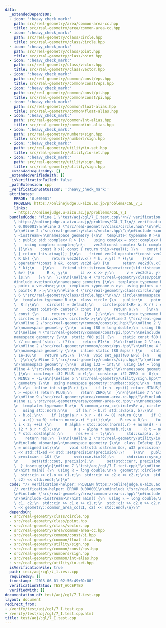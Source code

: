 ```yaml
---
data:
  _extendedDependsOn:
  - icon: ':heavy_check_mark:'
    path: src/real-geometry/area/common-area-cc.hpp
    title: src/real-geometry/area/common-area-cc.hpp
  - icon: ':heavy_check_mark:'
    path: src/real-geometry/class/circle.hpp
    title: src/real-geometry/class/circle.hpp
  - icon: ':heavy_check_mark:'
    path: src/real-geometry/class/point.hpp
    title: src/real-geometry/class/point.hpp
  - icon: ':heavy_check_mark:'
    path: src/real-geometry/class/vector.hpp
    title: src/real-geometry/class/vector.hpp
  - icon: ':heavy_check_mark:'
    path: src/real-geometry/common/const/eps.hpp
    title: src/real-geometry/common/const/eps.hpp
  - icon: ':heavy_check_mark:'
    path: src/real-geometry/common/const/pi.hpp
    title: src/real-geometry/common/const/pi.hpp
  - icon: ':heavy_check_mark:'
    path: src/real-geometry/common/float-alias.hpp
    title: src/real-geometry/common/float-alias.hpp
  - icon: ':heavy_check_mark:'
    path: src/real-geometry/common/int-alias.hpp
    title: src/real-geometry/common/int-alias.hpp
  - icon: ':heavy_check_mark:'
    path: src/real-geometry/numbers/sign.hpp
    title: src/real-geometry/numbers/sign.hpp
  - icon: ':heavy_check_mark:'
    path: src/real-geometry/utility/io-set.hpp
    title: src/real-geometry/utility/io-set.hpp
  - icon: ':heavy_check_mark:'
    path: src/real-geometry/utility/sign.hpp
    title: src/real-geometry/utility/sign.hpp
  _extendedRequiredBy: []
  _extendedVerifiedWith: []
  _isVerificationFailed: false
  _pathExtension: cpp
  _verificationStatusIcon: ':heavy_check_mark:'
  attributes:
    ERROR: '0.000001'
    PROBLEM: https://onlinejudge.u-aizu.ac.jp/problems/CGL_7_I
    links:
    - https://onlinejudge.u-aizu.ac.jp/problems/CGL_7_I
  bundledCode: "#line 1 \"test/aoj/cgl/7_I.test.cpp\"\n// verification-helper: PROBLEM\
    \ https://onlinejudge.u-aizu.ac.jp/problems/CGL_7_I\n// verification-helper: ERROR\
    \ 0.000001\n\n#line 2 \"src/real-geometry/class/circle.hpp\"\n\n#line 2 \"src/real-geometry/class/point.hpp\"\
    \n\n#line 2 \"src/real-geometry/class/vector.hpp\"\n\n#include <complex>\n#include\
    \ <iostream>\n\nnamespace geometry {\n\n  template< typename R >\n  class vec2d\
    \ : public std::complex< R > {\n    using complex = std::complex< R >;\n\n   public:\n\
    \    using complex::complex;\n\n    vec2d(const complex &c): complex::complex(c)\
    \ {}\n\n    const R x() const { return this->real(); }\n    const R y() const\
    \ { return this->imag(); }\n\n    friend vec2d operator*(const vec2d &v, const\
    \ R &k) {\n      return vec2d(v.x() * k, v.y() * k);\n    }\n\n    friend vec2d\
    \ operator*(const R &k, const vec2d &v) {\n      return vec2d(v.x() * k, v.y()\
    \ * k);\n    }\n\n    friend std::istream &operator>>(std::istream &is, vec2d\
    \ &v) {\n      R x, y;\n      is >> x >> y;\n      v = vec2d(x, y);\n      return\
    \ is;\n    }\n \n  };\n\n}\n#line 4 \"src/real-geometry/class/point.hpp\"\n\n\
    #include <vector>\n\nnamespace geometry {\n\n  template< typename R >\n  using\
    \ point = vec2d<R>;\n\n  template< typename R >\n  using points = std::vector<\
    \ point< R > >;\n\n}\n#line 4 \"src/real-geometry/class/circle.hpp\"\n\n#line\
    \ 6 \"src/real-geometry/class/circle.hpp\"\n\n// circle\nnamespace geometry {\n\
    \n  template< typename R >\n  class circle {\n   public:\n    point<R> o;\n  \
    \  R r;\n\n    circle() = default;\n    circle(point<R> o, R r) : o(o), r(r) {}\n\
    \n    const point<R> center() const {\n      return o;\n    }\n\n    const R radius()\
    \ const {\n      return r;\n    }\n  };\n\n\n  template< typename R >\n  using\
    \ circles = std::vector< circle<R> >;\n\n}\n#line 2 \"src/real-geometry/area/common-area-cc.hpp\"\
    \n\n#line 2 \"src/real-geometry/common/const/pi.hpp\"\n\n#line 2 \"src/real-geometry/common/float-alias.hpp\"\
    \n\nnamespace geometry {\n\n  using f80 = long double;\n  using f64 = double;\n\
    \n}\n#line 4 \"src/real-geometry/common/const/pi.hpp\"\n\n#include <cmath>\n\n\
    namespace geometry {\n\n  static f80 pi() {\n    static const f80 PI = acosl(-1);\
    \ // no need `std::`. (?)\n    return PI;\n  }\n\n}\n#line 2 \"src/real-geometry/utility/sign.hpp\"\
    \n\n#line 2 \"src/real-geometry/common/const/eps.hpp\"\n\n#line 4 \"src/real-geometry/common/const/eps.hpp\"\
    \n\nnamespace geometry {\n\n  inline static f80 &eps() {\n    static f80 EPS =\
    \ 1e-10;\n    return EPS;\n  }\n\n  void set_eps(f80 EPS) {\n    eps() = EPS;\n\
    \  }\n\n}\n#line 2 \"src/real-geometry/numbers/sign.hpp\"\n\n#line 2 \"src/real-geometry/common/int-alias.hpp\"\
    \n\nnamespace geometry {\n\n  using i32 = int;\n  using i64 = long long;\n\n}\n\
    #line 4 \"src/real-geometry/numbers/sign.hpp\"\n\nnamespace geometry::number::sign\
    \ {\n\n  constexpr i32 PLUS  = +1;\n  constexpr i32 ZERO  =  0;\n  constexpr i32\
    \ MINUS = -1;\n\n}\n#line 5 \"src/real-geometry/utility/sign.hpp\"\n\nnamespace\
    \ geometry {\n\n  using namespace geometry::number::sign;\n\n  template< typename\
    \ R >\n  inline int sign(R r) {\n    if (r < -eps()) return MINUS;\n    if (r\
    \ > +eps()) return PLUS;\n    return ZERO;\n  }\n\n}\n#line 7 \"src/real-geometry/area/common-area-cc.hpp\"\
    \n\n#line 9 \"src/real-geometry/area/common-area-cc.hpp\"\n#include <algorithm>\n\
    #line 11 \"src/real-geometry/area/common-area-cc.hpp\"\n\nnamespace geometry {\n\
    \n  template< typename R >\n  R common_area_cc(circle<R> a, circle<R> b) {\n \
    \   using std::norm;\n\n    if (a.r > b.r) std::swap(a, b);\n\n    R d = std::abs(a.o\
    \ - b.o);\n\n    if (sign(a.r + b.r - d) <= 0) return 0;\n    if (sign(d - (b.r\
    \ - a.r)) <= 0) return norm(a.r) * pi();\n\n    R res = 0;\n    for (int i = 0;\
    \ i < 2; ++i) {\n      R alpha = std::acos((norm(b.r) + norm(d) - norm(a.r)) /\
    \ (2 * b.r * d));\n\n      R s = alpha * norm(b.r);\n      R t = norm(b.r) * std::sin(alpha)\
    \ * std::cos(alpha);\n      res += s - t;\n\n      std::swap(a, b);\n    }\n\n\
    \    return res;\n  }\n\n}\n#line 2 \"src/real-geometry/utility/io-set.hpp\"\n\
    \n#include <iomanip>\n\nnamespace geometry {\n\n  class IoSetup {\n    using u32\
    \ = unsigned int;\n\n    void set(std::ostream &os, u32 precision) {\n      os\
    \ << std::fixed << std::setprecision(precision);\n    }\n\n   public:\n    IoSetup(u32\
    \ precision = 15) {\n      std::cin.tie(0);\n      std::ios::sync_with_stdio(0);\n\
    \n      set(std::cout, precision);\n      set(std::cerr, precision);\n    }\n\
    \  } iosetup;\n\n}\n#line 7 \"test/aoj/cgl/7_I.test.cpp\"\n\n#line 9 \"test/aoj/cgl/7_I.test.cpp\"\
    \n\nint main() {\n  using R = long double;\n\n  geometry::circle<R> c1, c2;\n\
    \  std::cin >> c1.o >> c1.r;\n  std::cin >> c2.o >> c2.r;\n\n  std::cout << geometry::common_area_cc(c1,\
    \ c2) << std::endl;\n}\n"
  code: "// verification-helper: PROBLEM https://onlinejudge.u-aizu.ac.jp/problems/CGL_7_I\n\
    // verification-helper: ERROR 0.000001\n\n#include \"src/real-geometry/class/circle.hpp\"\
    \n#include \"src/real-geometry/area/common-area-cc.hpp\"\n#include \"src/real-geometry/utility/io-set.hpp\"\
    \n\n#include <iostream>\n\nint main() {\n  using R = long double;\n\n  geometry::circle<R>\
    \ c1, c2;\n  std::cin >> c1.o >> c1.r;\n  std::cin >> c2.o >> c2.r;\n\n  std::cout\
    \ << geometry::common_area_cc(c1, c2) << std::endl;\n}\n"
  dependsOn:
  - src/real-geometry/class/circle.hpp
  - src/real-geometry/class/point.hpp
  - src/real-geometry/class/vector.hpp
  - src/real-geometry/area/common-area-cc.hpp
  - src/real-geometry/common/const/pi.hpp
  - src/real-geometry/common/float-alias.hpp
  - src/real-geometry/utility/sign.hpp
  - src/real-geometry/common/const/eps.hpp
  - src/real-geometry/numbers/sign.hpp
  - src/real-geometry/common/int-alias.hpp
  - src/real-geometry/utility/io-set.hpp
  isVerificationFile: true
  path: test/aoj/cgl/7_I.test.cpp
  requiredBy: []
  timestamp: '2023-06-01 02:56:49+09:00'
  verificationStatus: TEST_ACCEPTED
  verifiedWith: []
documentation_of: test/aoj/cgl/7_I.test.cpp
layout: document
redirect_from:
- /verify/test/aoj/cgl/7_I.test.cpp
- /verify/test/aoj/cgl/7_I.test.cpp.html
title: test/aoj/cgl/7_I.test.cpp
---
```

